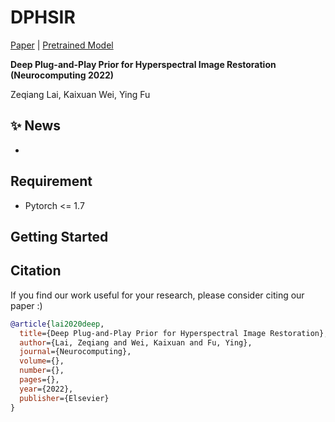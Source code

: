 # DPHSIR

[Paper]() | [Pretrained Model]()

**Deep Plug-and-Play Prior for Hyperspectral Image Restoration (Neurocomputing 2022)**

Zeqiang Lai, Kaixuan Wei, Ying Fu

## :sparkles: News

-

## Requirement

- Pytorch <= 1.7

## Getting Started



## Citation

If you find our work useful for your research, please consider citing our paper :)

```bibtex
@article{lai2020deep,
  title={Deep Plug-and-Play Prior for Hyperspectral Image Restoration},
  author={Lai, Zeqiang and Wei, Kaixuan and Fu, Ying},
  journal={Neurocomputing},
  volume={},
  number={},
  pages={},
  year={2022},
  publisher={Elsevier}
}
```
